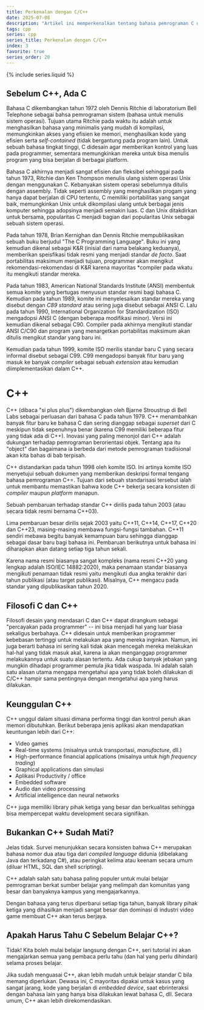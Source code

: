 ```yaml
---
title: Perkenalan dengan C/C++
date: 2025-07-08
description: "Artikel ini memperkenalkan tentang bahasa pemrograman C dan C++ secara singkat."
tags: cpp
series: cpp
series_title: Perkenalan dengan C/C++
index: 3
favorite: true
series_order: 20
---
```


{% include series.liquid %}

## Sebelum C++, Ada C

Bahasa C dikembangkan tahun 1972 oleh Dennis Ritchie di laboratorium Bell Telephone sebagai bahsa pemrograman sistem (bahasa untuk menulis sistem operasi). Tujuan utama Ritchie pada waktu itu adalah untuk menghasilkan bahasa yang minimalis yang mudah di kompilasi, memungkinkan akses yang efisien ke memori, menghasilkan kode yang efisien serta *self-contained* (tidak bergantung pada program lain). Untuk sebuah bahasa tingkat tinggi, C didesain agar memberikan kontrol yang luas pada programmer, sementara memungkinkan mereka untuk bisa menulis program yang bisa berjalan di berbagai platform. 

Bahasa C akhirnya menjadi sangat efisien dan fleksibel sehinggai pada tahun 1973, Ritchie dan Ken Thompson menulis ulang sistem operasi Unix dengan menggunakan C. Kebanyakan sistem operasi sebelumnya ditulis dengan assembly. Tidak seperti assembly yang menghasilkan progam yang hanya dapat berjalan di CPU tertentu, C memiliki portabilitas yang sangat baik, memungkinkan Unix untuk dikompilasi ulang untuk berbagai jenis komputer sehingga adopsinya menjadi semakin luas. C dan Unix ditakdirkan untuk bersama, popularitas C menjadi bagian dari popularitas Unix sebagai sebuah sistem operasi. 

Pada tahun 1978, Brian Kernighan dan Dennis Ritchie mempublikasikan sebuah buku berjudul "The C Programming Language". Buku ini yang kemudian dikenal sebagai K&R (inisial dari nama belakang keduanya), memberikan speisfikasi tidak resmi yang menjadi standar *de facto*. Saat portabilitas maksimum menjadi tujuan, programmer akan mengikut rekomendasi-rekomendasi di K&R karena mayoritas *compiler pada wkatu itu mengikuti standar mereka. 

Pada tahun 1983, American National Standards Institute (ANSI) membentuk semua komite yang bertugas menyusun standar resmi bagi bahasa C. Kemudian pada tahun 1989, komite ini menyelesaikan standar mereka yang disebut dengan *C89 standard* atau sering juga disebut sebagai ANSI C. Lalu pada tahun 1990, International Organization for Standardization (ISO) mengadopsi ANSI C (dengan beberapa modifikasi minor). Versi ini kemudian dikenal sebagai C90. Compiler pada akhirnya mengikuti standar ANSI C/C90 dan program yang menargetkan portabilitas maksimum akan ditulis mengikut standar yang baru ini. 

Kemudian pada tahun 1999, komite ISO merilis standar baru C yang secara informal disebut sebagai C99. C99 mengadopsi banyak fitur baru yang masuk ke banyak *compiler* sebagai sebuah *extension* atau kemudian diimplementasikan dalam C++. 

# C++

C++ (dibaca "si plus plus") dikembangkan oleh Bjarne Stroustrup di Bell Labs sebagai perluasan dari bahasa C pada tahun 1979. C++ menambahkan banyak fitur baru ke bahasa C dan sering dianggap sebagai *superset* dari C meskipun tidak sepenuhnya benar (karena C99 memiliki beberapa fitur yang tidak ada di C++). Inovasi yang paling menonjol dari C++ adalah dukungan terhadap pemrograman berorientasi objek. Tentang apa itu "object" dan bagaimana ia berbeda dari metode pemrograman tradisional akan kita bahas di bab terpisah. 

C++ distandarkan pada tahun 1998 oleh komite ISO. Ini artinya komite ISO menyetujui sebuah dokumen yang memberikan deskripsi formal tengang bahasa pemrograman C+=. Tujuan dari sebuah standarisasi tersebut ialah untuk membantu memastikan bahwa kode C++ bekerja secara konsisten di *compiler* maupun *platform* manapun. 

Sebuah pembaruan terhadap standar C++ dirilis pada tahun 2003 (atau secara tidak resmi bernama C++03). 

Lima pembaruan besar dirilis sejak 2003 yaitu C++11, C++14, C++17, C++20 dan C++23, masing-masing membawa fungsi-fungsi tambahan. C++11 sendiri mebawa begitu banyak kemampuan baru sehingga dianggap sebagai dasar baru bagi bahasa ini. Pembaruan berikutnya untuk bahasa ini diharapkan akan datang setiap tiga tahun sekali.
 
Karena nama resmi biasanya sangat kompleks (nama resmi C++20 yang lengkap adalah ISO/IEC 14882:2020), maka penamaan standar biasanya mengikuti penamaan tidak resmi yaitu mengikuti dua angka terakhir dari tahun publikasi (atau target publikasi). Misalnya, C++ mengacu pada standar yang dipublikasikan tahun 2020. 

## Filosofi C dan C++

Filosofi desain yang mendasari C dan C++ dapat dirangkum sebagai "percayakan pada programmer" -- ini bisa menjadi hal yang luar biasa sekaligus berbahaya. C++ didesain untuk memberikan programmer kebebasan tertinggi untuk melakukan apa yang mereka inginkan. Namun, ini juga berarti bahasa ini sering kali tidak akan mencegah mereka melakukan hal-hal yang tidak masuk akal, karena ia akan menganggap programmer melakukannya untuk suatu alasan tertentu. Ada cukup banyak jebakan yang mungkin dihadapi programmer pemula jika tidak waspada. Ini adalah salah satu alasan utama mengapa mengetahui apa yang tidak boleh dilakukan di C/C++ hampir sama pentingnya dengan mengetahui apa yang harus dilakukan. 

## Keunggulan C++ 

C++ unggul dalam situasi dimana performa tinggi dan kontrol penuh akan memori dibutuhkan. Berikut beberapa jenis aplikasi akan mendapatkan keuntungan lebih dari C++:

- Video games
- Real-time systems (misalnya untuk transportasi, *manufacture*, dll.)
- High-performance financial applications (misalnya untuk *high frequency trading*)
- Graphical applications dan simulasi
- Aplikasi Productivity / office
- Embedded software
- Audio dan video processing
- Artificial intelligence dan neural networks

C++ juga memiliki library pihak ketiga yang besar dan berkualitas sehingga bisa mempercepat waktu development secara signifikan.

## Bukankan C++ Sudah Mati?

Jelas tidak. Survei menunjukkan secara konsisten bahwa C++ merupakan bahasa nomor dua atau tiga dari *compiled language* didunia (dibelakang Java dan terkadang C#), atau peringkat kelima atau keenam secara umum (diluar HTML, SQL dan shell scripting). 

C++ adalah salah satu bahasa paling populer untuk mulai belajar pemrograman berkat sumber belajar yang melimpah dan komunitas yang besar dan banyaknya kampus yang mengajarkannya. 

Dengan bahasa yang terus diperbarui setiap tiga tahun, banyak library pihak ketiga yang dihasilkan menjadi sangat besar dan dominasi di industri video game membuat C++ akan terus berjaya. 

## Apakah Harus Tahu C Sebelum Belajar C++?

Tidak! Kita boleh mulai belajar langsung dengan C++, seri tutorial ini akan mengajarkan semua yang pembaca perlu tahu (dan hal yang perlu dihindari) selama proses belajar. 

Jika sudah menguasai C++, akan lebih mudah untuk belajar standar C bila memang diperlukan. Dewasa ini, C mayoritas dipakai untuk kasus yang sangat jarang, kode yang berjalan di *embedded device*, saat ebrinteraksi dengan bahasa lain yang hanya bisa dilakukan lewat bahasa C, dll. Secara umum, C++ akan lebih direkomendasikan. 

